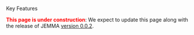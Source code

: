 Key Features
<!-- Remember: the first line always goes with the title-->
<!-- Please use h3 headers (###) inside these files -->

<span style="color:red;">**This page is under construction**</span>: We expect to update this page along with the release of JEMMA [version 0.0.2](https://github.com/ismb/jemma/wiki/Milestone-0.0.2).
